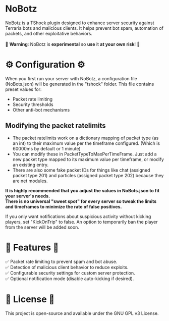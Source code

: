 # NoBotz
 NoBotz is a TShock plugin designed to enhance server security against Terraria bots and malicious clients. It helps prevent bot spam, automation of packets, and other exploitative behaviors. <br><br>
 🚨 **Warning**: NoBotz is **experimental** so **use** it **at your own risk**! 🚨 

 # ⚙️ Configuration ⚙️
 When you first run your server with NoBotz, a configuration file (NoBots.json) will be generated in the "tshock" folder. This file contains preset values for:
  - Packet rate limiting
  - Security thresholds
  - Other anti-bot mechanisms

 ## Modifying the packet ratelimits <br>
 - The packet ratelimits work on a dictionary mapping of packet type (as an int) to their maximum value per the timeframe configured. (Which is 60000ms by default or 1 minute) <br>
 - You can modify these in PacketTypeToMaxPerTimeFrame. Just add a new packet type mapped to its maximum value per timeframe, or modify an existing entry. <br>
 - There are also some fake packet IDs for things like chat (assigned packet type 201) and particles (assigned packet type 202) because they are net modules.
 
 **It is highly recommended that you adjust the values in NoBots.json to fit your server's needs. <br>
 There is no universal "sweet spot" for every server so tweak the limits and timeframes to minimize the rate of false positives.**

 If you only want notifications about suspicious activity without kicking players, set "KickOnTrip" to false. An option to temporarily ban the player from the server will be added soon.

 # 🚀 Features 🚀
 ✅ Packet rate limiting to prevent spam and bot abuse. <br>
 ✅ Detection of malicious client behavior to reduce exploits. <br>
 ✅ Configurable security settings for custom server protection. <br>
 ✅ Optional notification mode (disable auto-kicking if desired). <br>

 # 📜 License 📜
 This project is open-source and available under the GNU GPL v3 License.
